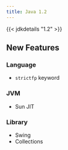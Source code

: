 ```yaml
---
title: Java 1.2
---
```


{{< jdkdetails "1.2" >}}

## New Features

### Language

* `strictfp` keyword

### JVM

* Sun JIT

### Library

* Swing
* Collections
